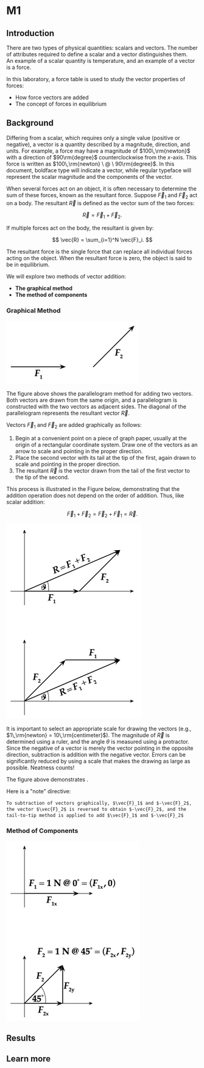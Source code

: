 # M1

## Introduction 

There are two types of physical quantities: scalars and vectors. The number of attributes required to define a scalar and a vector distinguishes them.  
An example of a scalar quantity is temperature, and an example of a vector is a force.  

In this laboratory, a force table is used to study the vector properties of forces:  
- How force vectors are added  
- The concept of forces in equilibrium  



## Background 


Differing from a scalar, which requires only a single value (positive or negative), a vector is a quantity described by a magnitude, direction, and units. For example, a force may have a magnitude of $100\,\rm{newton}$ with a direction of $90\rm{degree}$ counterclockwise from the $x$-axis. This force is written as $100\,\rm{newton} \ @ \ 90\rm{degree}$. In this document, boldface type will indicate a vector, while regular typeface will represent the scalar magnitude and the components of the vector.

When several forces act on an object, it is often necessary to determine the sum of these forces, known as the resultant force. Suppose $\vec{F}_1$ and $\vec{F}_2$ act on a body. The resultant $\vec{R}$ is defined as the vector sum of the two forces:

$$
    \vec{R} = \vec{F}_1 + \vec{F}_2.
$$

If multiple forces act on the body, the resultant is given by:

$$
  \vec{R} = \sum_{i=1}^N \vec{F}_i.
$$

The resultant force is the single force that can replace all individual forces acting on the object. When the resultant force is zero, the object is said to be in equilibrium.

We will explore two methods of vector addition:
- **The graphical method**
- **The method of components**

### Graphical Method

![Vectors](Experiment01Figures/Figure01.jpg)


The figure above shows the parallelogram method for adding two vectors. Both vectors are drawn from the same origin, and a parallelogram is constructed with the two vectors as adjacent sides. The diagonal of the parallelogram represents the resultant vector $\vec{R}$.

Vectors $\vec{F}_1$ and $\vec{F}_2$ are added graphically as follows:  

1. Begin at a convenient point on a piece of graph paper, usually at the origin of a rectangular coordinate system. Draw one of the vectors as an arrow to scale and pointing in the proper direction.  
2. Place the second vector with its tail at the tip of the first, again drawn to scale and pointing in the proper direction.  
3. The resultant $\vec{R}$ is the vector drawn from the tail of the first vector to the tip of the second.  

This process is illustrated in the Figure below, demonstrating that the addition operation does not depend on the order of addition. Thus, like scalar addition:

$$
    \vec{F}_1 + \vec{F}_2 = \vec{F}_2 + \vec{F}_1 = \vec{R}.
$$

![Illustration of vector subtraction: $\vec{F}_1 + \vec{F}_2$](Experiment01Figures/Figure02.jpg)


It is important to select an appropriate scale for drawing the vectors (e.g., $1\,\rm{newton} = 10\,\rm{centimeter}$). The magnitude of $\vec{R}$ is determined using a ruler, and the angle $\theta$ is measured using a protractor. Since the negative of a vector is merely the vector pointing in the opposite direction, subtraction is addition with the negative vector. Errors can be significantly reduced by using a scale that makes the drawing as large as possible. Neatness counts!



The figure above demonstrates .

Here is a "note" directive:

```{note}
To subtraction of vectors graphically, $\vec{F}_1$ and $-\vec{F}_2$, the vector $\vec{F}_2$ is reversed to obtain $-\vec{F}_2$, and the tail-to-tip method is applied to add $\vec{F}_1$ and $-\vec{F}_2$
```

### Method of Components

![Illustration of vector subtraction: $\vec{F}_1 - \vec{F}_2$](Experiment01Figures/Figure03.jpg)







## Results

## Learn more






